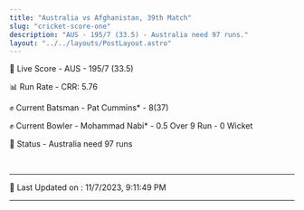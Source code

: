 ```yaml
---
title: "Australia vs Afghanistan, 39th Match"
slug: "cricket-score-one"
description: "AUS - 195/7 (33.5) - Australia need 97 runs."
layout: "../../layouts/PostLayout.astro"
---
```


🔴 Live Score - AUS - 195/7 (33.5)  

📊 Run Rate - CRR: 5.76  

✊ Current Batsman - Pat Cummins* - 8(37)  

✊ Current Bowler - Mohammad Nabi* - 0.5 Over 9 Run - 0 Wicket  

📑 Status - Australia need 97 runs

<br />

***

📝 Last Updated on : 11/7/2023, 9:11:49 PM

***

